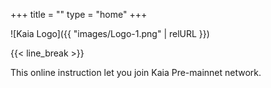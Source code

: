 +++
title = ""
type = "home"
+++


![Kaia Logo]({{ "images/Logo-1.png" | relURL }})
<!-- ![Kaia Logo](https://raw.githubusercontent.com/klaytn/klaytn-pre-cypress-setup-workshop/main/static/images/Logo-1.png) -->

<!-- # CCO Onboarding - Pre-mainnet -->

{{< line_break >}}

This online instruction let you join Kaia Pre-mainnet network.    
